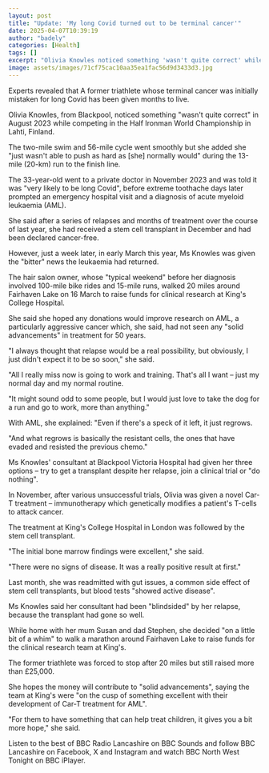 ```yaml
---
layout: post
title: "Update: 'My long Covid turned out to be terminal cancer'"
date: 2025-04-07T10:39:19
author: "badely"
categories: [Health]
tags: []
excerpt: "Olivia Knowles noticed something 'wasn't quite correct' while competing in an ironman competition."
image: assets/images/71cf75cac10aa35ea1fac56d9d3433d3.jpg
---
```


Experts revealed that A former triathlete whose terminal cancer was initially mistaken for long Covid has been given months to live. 

Olivia Knowles, from Blackpool, noticed something "wasn't quite correct" in August 2023 while competing in the Half Ironman World Championship in Lahti, Finland.

The two-mile swim and 56-mile cycle went smoothly but she added she "just wasn't able to push as hard as [she] normally would" during the 13-mile (20-km) run to the finish line.

The 33-year-old went to a private doctor in November 2023 and was told it was "very likely to be long Covid", before extreme toothache days later prompted an emergency hospital visit and a diagnosis of acute myeloid leukaemia (AML).

She said after a series of relapses and months of treatment over the course of last year, she had received a stem cell transplant in December and had been declared cancer-free.

However, just a week later, in early March this year, Ms Knowles was given the "bitter" news the leukaemia had returned.

The hair salon owner, whose "typical weekend" before her diagnosis involved 100-mile bike rides and 15-mile runs, walked 20 miles around Fairhaven Lake on 16 March to raise funds for clinical research at King's College Hospital.

She said she hoped any donations would improve research on AML, a particularly aggressive cancer which, she said, had not seen any "solid advancements" in treatment for 50 years.

"I always thought that relapse would be a real possibility, but obviously, I just didn't expect it to be so soon," she said.

"All I really miss now is going to work and training. That's all I want – just my normal day and my normal routine.

"It might sound odd to some people, but I would just love to take the dog for a run and go to work, more than anything."

With AML, she explained: "Even if there's a speck of it left, it just regrows.

"And what regrows is basically the resistant cells, the ones that have evaded and resisted the previous chemo."

Ms Knowles' consultant at Blackpool Victoria Hospital had given her three options – try to get a transplant despite her relapse, join a clinical trial or "do nothing".

In November, after various unsuccessful trials, Olivia was given a novel Car-T treatment – immunotherapy which genetically modifies a patient's T-cells to attack cancer.

The treatment at King's College Hospital in London was followed by the stem cell transplant.

"The initial bone marrow findings were excellent," she said.

"There were no signs of disease. It was a really positive result at first."

Last month, she was readmitted with gut issues, a common side effect of stem cell transplants, but blood tests "showed active disease".

Ms Knowles said her consultant had been "blindsided" by her relapse, because the transplant had gone so well.

While home with her mum Susan and dad Stephen, she decided "on a little bit of a whim" to walk a marathon around Fairhaven Lake to raise funds for the clinical research team at King's.

The former triathlete was forced to stop after 20 miles but still raised more than £25,000.

She hopes the money will contribute to "solid advancements", saying the team at King's were "on the cusp of something excellent with their development of Car-T treatment for AML".

"For them to have something that can help treat children, it gives you a bit more hope," she said.

Listen to the best of BBC Radio Lancashire on BBC Sounds and follow BBC Lancashire on Facebook, X and Instagram and watch BBC North West Tonight on BBC iPlayer.

